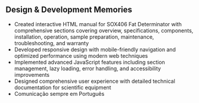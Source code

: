 ## Design & Development Memories

- Created interactive HTML manual for SOX406 Fat Determinator with comprehensive sections covering overview, specifications, components, installation, operation, sample preparation, maintenance, troubleshooting, and warranty
- Developed responsive design with mobile-friendly navigation and optimized performance using modern web techniques
- Implemented advanced JavaScript features including section management, lazy loading, error handling, and accessibility improvements
- Designed comprehensive user experience with detailed technical documentation for scientific equipment
- Comunicação sempre em Português